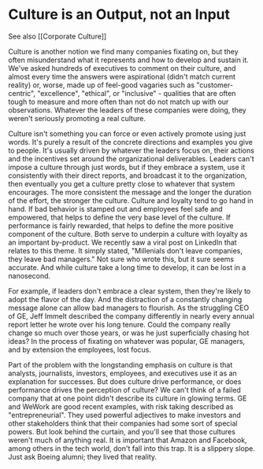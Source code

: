 # Culture is an Output, not an Input

See also [[Corporate Culture]]


Culture is another notion we find many companies fixating on, but they often misunderstand what it represents and how to develop and sustain it. We've asked hundreds of executives to comment on their culture, and almost every time the answers were aspirational (didn't match current reality) or, worse, made up of feel-good vagaries such as "customer-centric", "excellence", "ethical", or "inclusive" - qualities that are often tough to measure and more often than not do not match up with our observations. Whatever the leaders of these companies were doing, they weren't seriously promoting a real culture.

Culture isn't something you can force or even actively promote using just words. It's purely a result of the concrete directions and examples you give to people. It's usually driven by whatever the leaders focus on, their actions and the incentives set around the organizational deliverables. Leaders can't impose a culture through just words, but if they embrace a system, use it consistently with their direct reports, and broadcast it to the organization, then eventually you get a culture pretty close to whatever that system encourages. The more consistent the message and the longer the duration of the effort, the stronger the culture. Culture and loyalty tend to go hand in hand. If bad behavior is stamped out and employees feel safe and empowered, that helps to define the very base level of the culture. If performance is fairly rewarded, that helps to define the more positive component of the culture. Both serve to underpin a culture with loyalty as an important by-product. We recently saw a viral post on LinkedIn that relates to this theme. It simply stated, "Millenials don't leave companies, they leave bad managers." Not sure who wrote this, but it sure seems accurate. And while culture take a long time to develop, it can be lost in a nanosecond.

For example, if leaders don't embrace a clear system, then they're likely to adopt the flavor of the day. And the distraction of a constantly changing message alone can allow bad managers to flourish. As the struggling CEO of GE, Jeff Immelt described the company differently in nearly every annual report letter he wrote over his long tenure. Could the company really change so much over those years, or was he just superficially chasing hot ideas? In the process of fixating on whatever was popular, GE managers, and by extension the employees, lost focus.

Part of the problem with the longstanding emphasis on culture is that analysts, journalists, investors, employees, and executives use it as an explanation for successes. But does culture drive performance, or does performance drives the perception of culture? We can't think of a failed company that at one point didn't describe its culture in glowing terms. GE and WeWork are good recent examples, with risk taking described as "entrepreneurial". They used powerful adjectives to make investors and other stakeholders think that their companies had some sort of special powers. But look behind the curtain, and you'll see that those cultures weren't much of anything real. It is important that Amazon and Facebook, among others in the tech world, don't fall into this trap. It is a slippery slope. Just ask Boeing alumni; they lived that reality.




